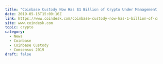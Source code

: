 ```yaml
---
title: "Coinbase Custody Now Has $1 Billion of Crypto Under Management, CEO Says"
date: 2019-05-15T15:00:16Z
link: https://www.coindesk.com/coinbase-custody-now-has-1-billion-of-crypto-under-management-ceo-says?utm_medium=RSS&utm_source=hune
site: www.coindesk.com
topic: crypto
category:
  - News
  - Coinbase
  - Coinbase Custody
  - Consensus 2019
draft: false
---
```

